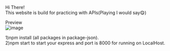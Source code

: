 Hi There!<br />
This website is build for practicing with APIs(Playing I would say😋)<br />

Preview<br />
![image](https://user-images.githubusercontent.com/81948965/177213895-5e38ac37-7fc9-41fb-a82f-a8cf855c3065.png)

1)npm install (all packages in package-json).<br />
2)npm start to start your express and port is 8000 for running on LocalHost.<br />
